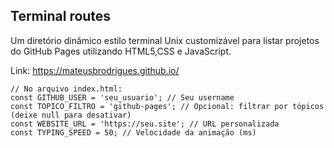 ## Terminal routes

Um diretório dinâmico estilo terminal Unix customizável para listar projetos do GitHub Pages
utilizando HTML5,CSS e JavaScript.


Link: https://mateusbrodrigues.github.io/

```
// No arquivo index.html:
const GITHUB_USER = 'seu_usuario'; // Seu username
const TOPICO_FILTRO = 'github-pages'; // Opcional: filtrar por tópicos (deixe null para desativar)
const WEBSITE_URL = 'https://seu.site'; // URL personalizada
const TYPING_SPEED = 50; // Velocidade da animação (ms)
```
